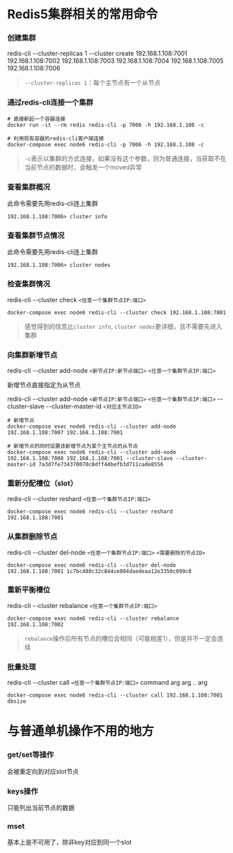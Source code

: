 # Redis5集群相关的常用命令

### 创建集群

redis-cli --cluster-replicas 1 --cluster create 192.168.1.108:7001 192.168.1.108:7002 192.168.1.108:7003 192.168.1.108:7004 192.168.1.108:7005 192.168.1.108:7006

> `--cluster-replicas 1`：每个主节点有一个从节点

### 通过redis-cli连接一个集群

```shell
# 直接新起一个容器连接
docker run -it --rm redis redis-cli -p 7006 -h 192.168.1.108 -c

# 利用现有容器的redis-cli客户端连接
docker-compose exec node6 redis-cli -p 7006 -h 192.168.1.108 -c
```

> `-c`表示以集群的方式连接，如果没有这个参数，则为普通连接，当获取不在当前节点的数据时，会触发一个moved异常

### 查看集群概况

此命令需要先用redis-cli连上集群
```shell
192.168.1.108:7006> cluster info
```

### 查看集群节点情况

此命令需要先用redis-cli连上集群
```shell
192.168.1.108:7006> cluster nodes
```

### 检查集群情况

redis-cli --cluster check `<任意一个集群节点IP:端口>`

```shell
docker-compose exec node6 redis-cli --cluster check 192.168.1.108:7001
```

> 感觉得到的信息比`cluster info`, `cluster nodes`更详细，且不需要先进入集群

### 向集群新增节点

redis-cli --cluster add-node `<新节点IP:新节点端口>` `<任意一个集群节点IP:端口>`

新增节点直接指定为从节点

redis-cli --cluster add-node `<新节点IP:新节点端口>` `<任意一个集群节点IP:端口>` --cluster-slave --cluster-master-id `<对应主节点ID>`

```shell
# 新增节点
docker-compose exec node6 redis-cli --cluster add-node 192.168.1.108:7007 192.168.1.108:7001

# 新增节点的同时设置该新增节点为某个主节点的从节点
docker-compose exec node6 redis-cli --cluster add-node 192.168.1.108:7008 192.168.1.108:7001 --cluster-slave --cluster-master-id 7a3d7fe734370070c8dff44befb3d711cade8556
```

### 重新分配槽位（slot）

redis-cli --cluster reshard `<任意一个集群节点IP:端口>`

```shell
docker-compose exec node6 redis-cli --cluster reshard 192.168.1.108:7001
```

### 从集群删除节点

redis-cli --cluster del-node `<任意一个集群节点IP:端口>` `<需要删除的节点ID>`

```shell
docker-compose exec node6 redis-cli --cluster del-node 192.168.1.108:7001 1c7bc488c32c844ce804daedeaa12e3350c099c8
```

### 重新平衡槽位

redis-cli --cluster rebalance `<任意一个集群节点IP:端口>`

```shell
docker-compose exec node6 redis-cli --cluster rebalance 192.168.1.108:7002
```

> `rebalance`操作后所有节点的槽位会相同（可能相差1），但是并不一定会连续

### 批量处理

redis-cli --cluster call `<任意一个集群节点IP:端口>` command arg arg .. arg

```shell
docker-compose exec node6 redis-cli --cluster call 192.168.1.108:7001 dbsize
```

# 与普通单机操作不用的地方

### get/set等操作
会被重定向到对应slot节点

### keys操作
只能列出当前节点的数据

### mset
基本上是不可用了，除非key对应到同一个slot